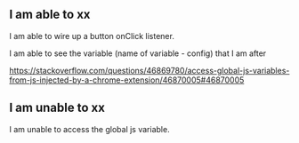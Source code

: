 ## I am able to xx

 I am able to wire up a button onClick listener.

 I am able to see the variable (name of variable - config) that I am after
 
 https://stackoverflow.com/questions/46869780/access-global-js-variables-from-js-injected-by-a-chrome-extension/46870005#46870005

## I am unable to xx

 I am unable to access the global js variable.